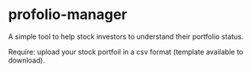 # profolio-manager

A simple tool to help stock investors to understand their portfolio status. 

Require: upload your stock portfoil in a csv format (template available to download). 


